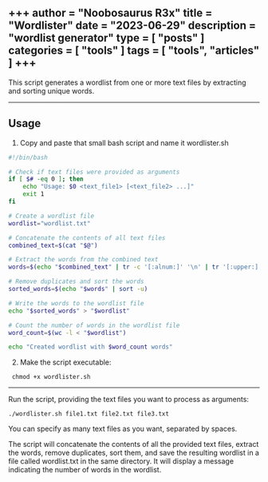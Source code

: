 +++
author = "Noobosaurus R3x"
title = "Wordlister"
date = "2023-06-29"
description = "wordlist generator"
type = [
    "posts"
]
categories = [
    "tools"
]
tags = [
    "tools",
    "articles"
]
+++
---


This script generates a wordlist from one or more text files by extracting and sorting unique words.

---
## Usage

1. Copy and paste that small bash script and name it wordlister.sh
```bash
#!/bin/bash

# Check if text files were provided as arguments
if [ $# -eq 0 ]; then
    echo "Usage: $0 <text_file1> [<text_file2> ...]"
    exit 1
fi

# Create a wordlist file
wordlist="wordlist.txt"

# Concatenate the contents of all text files
combined_text=$(cat "$@")

# Extract the words from the combined text
words=$(echo "$combined_text" | tr -c '[:alnum:]' '\n' | tr '[:upper:]' '[:lower:]')

# Remove duplicates and sort the words
sorted_words=$(echo "$words" | sort -u)

# Write the words to the wordlist file
echo "$sorted_words" > "$wordlist"

# Count the number of words in the wordlist file
word_count=$(wc -l < "$wordlist")

echo "Created wordlist with $word_count words"
```

2. Make the script executable:
```
 chmod +x wordlister.sh
```
 ---
Run the script, providing the text files you want to process as arguments:

```
./wordlister.sh file1.txt file2.txt file3.txt

```

You can specify as many text files as you want, separated by spaces.

The script will concatenate the contents of all the provided text files, extract the words, remove duplicates, sort them, and save the resulting wordlist in a file called wordlist.txt in the same directory. It will display a message indicating the number of words in the wordlist.

